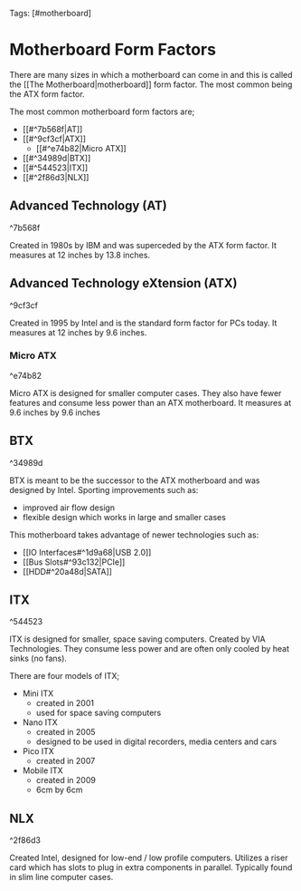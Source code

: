 Tags: [#motherboard]

# Motherboard Form Factors

There are many sizes in which a motherboard can come in and this is called the [[The Motherboard|motherboard]] form factor. The most common being the ATX form factor.

The most common motherboard form factors are;

- [[#^7b568f|AT]]
- [[#^9cf3cf|ATX]]
	- [[#^e74b82|Micro ATX]]
- [[#^34989d|BTX]]
- [[#^544523|ITX]]
- [[#^2f86d3|NLX]]

## Advanced Technology (AT)

^7b568f

Created in 1980s by IBM and was superceded by the ATX form factor. It measures at 12 inches by 13.8 inches.

## Advanced Technology eXtension (ATX)

^9cf3cf

Created in 1995 by Intel and is the standard form factor for PCs today. It measures at 12 inches by 9.6 inches.

### Micro ATX

^e74b82

Micro ATX is designed for smaller computer cases. They also have fewer features and consume less power than an ATX motherboard. It measures at 9.6 inches by 9.6 inches

## BTX

^34989d

BTX is meant to be the successor to the ATX motherboard and was designed by Intel. Sporting improvements such as:

- improved air flow design
- flexible design which works in large and smaller cases

This motherboard takes advantage of newer technologies such as:

- [[IO Interfaces#^1d9a68|USB 2.0]]
- [[Bus Slots#^93c132|PCIe]]
- [[HDD#^20a48d|SATA]]

## ITX

^544523

ITX is designed for smaller, space saving computers. Created by VIA Technologies. They consume less power and are often only cooled by heat sinks (no fans).

There are four models of ITX;

- Mini ITX
	- created in 2001
	- used for space saving computers
- Nano ITX
	- created in 2005
	- designed to be used in digital recorders, media centers and cars
- Pico ITX
	- created in 2007
- Mobile ITX
	- created in 2009
	- 6cm by 6cm

## NLX

^2f86d3

Created Intel, designed for low-end / low profile computers. Utilizes a riser card which has slots to plug in extra components in parallel. Typically found in slim line computer cases.

